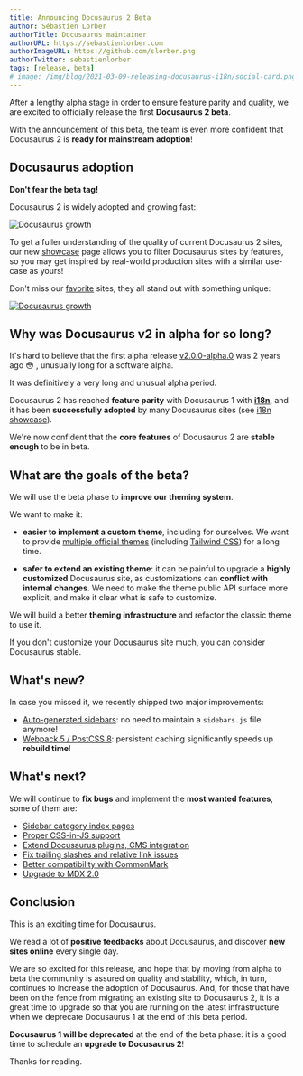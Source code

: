 ```yaml
---
title: Announcing Docusaurus 2 Beta
author: Sébastien Lorber
authorTitle: Docusaurus maintainer
authorURL: https://sebastienlorber.com
authorImageURL: https://github.com/slorber.png
authorTwitter: sebastienlorber
tags: [release, beta]
# image: /img/blog/2021-03-09-releasing-docusaurus-i18n/social-card.png
---
```


After a lengthy alpha stage in order to ensure feature parity and quality, we are excited to officially release the first **Docusaurus 2 beta**.

With the announcement of this beta, the team is even more confident that Docusaurus 2 is **ready for mainstream adoption**!

<!--truncate-->

## Docusaurus adoption

**Don't fear the beta tag!**

Docusaurus 2 is widely adopted and growing fast:

![Docusaurus growth](/img/blog/2021-05-11-releasing-docusaurus-beta/trend.png)

To get a fuller understanding of the quality of current Docusaurus 2 sites, our new [showcase](https://docusaurus.io/showcase) page allows you to filter Docusaurus sites by features, so you may get inspired by real-world production sites with a similar use-case as yours!

Don't miss our [favorite](https://docusaurus.io/showcase?tags=favorite) sites, they all stand out with something unique:

[![Docusaurus growth](/img/blog/2021-05-11-releasing-docusaurus-beta/favorites.png)](https://docusaurus.io/showcase?tags=favorite)

## Why was Docusaurus v2 in alpha for so long?

It's hard to believe that the first alpha release [v2.0.0-alpha.0](https://github.com/facebook/docusaurus/releases/tag/v2.0.0-alpha.0) was 2 years ago 😳 , unusually long for a software alpha.

It was definitively a very long and unusual alpha period.

Docusaurus 2 has reached **feature parity** with Docusaurus 1 with **[i18n](https://docusaurus.io/blog/2021/03/09/releasing-docusaurus-i18n)**, and it has been **successfully adopted** by many Docusaurus sites (see [i18n showcase](https://docusaurus.io/showcase?tags=i18n)).

We're now confident that the **core features** of Docusaurus 2 are **stable enough** to be in beta.

## What are the goals of the beta?

We will use the beta phase to **improve our theming system**.

We want to make it:

- **easier to implement a custom theme**, including for ourselves. We want to provide [multiple official themes](https://github.com/facebook/docusaurus/issues/3522) (including [Tailwind CSS](https://github.com/facebook/docusaurus/issues/2961)) for a long time.

- **safer to extend an existing theme**: it can be painful to upgrade a **highly customized** Docusaurus site, as customizations can **conflict with internal changes**. We need to make the theme public API surface more explicit, and make it clear what is safe to customize.

We will build a better **theming infrastructure** and refactor the classic theme to use it.

If you don't customize your Docusaurus site much, you can consider Docusaurus stable.

## What's new?

In case you missed it, we recently shipped two major improvements:

- [Auto-generated sidebars](https://docusaurus.io/docs/sidebar#sidebar-item-autogenerated): no need to maintain a `sidebars.js` file anymore!
- [Webpack 5 / PostCSS 8](https://github.com/facebook/docusaurus/issues/4027): persistent caching significantly speeds up **rebuild time**!

## What's next?

We will continue to **fix bugs** and implement the **most wanted features**, some of them are:

- [Sidebar category index pages](https://github.com/facebook/docusaurus/issues/2643)
- [Proper CSS-in-JS support](https://github.com/facebook/docusaurus/issues/3236)
- [Extend Docusaurus plugins, CMS integration](https://github.com/facebook/docusaurus/issues/4138)
- [Fix trailing slashes and relative link issues](https://github.com/facebook/docusaurus/issues/3372)
- [Better compatibility with CommonMark](https://github.com/facebook/docusaurus/issues/3018)
- [Upgrade to MDX 2.0](https://github.com/facebook/docusaurus/issues/4029)

## Conclusion

This is an exciting time for Docusaurus.

We read a lot of **positive feedbacks** about Docusaurus, and discover **new sites online** every single day.

We are so excited for this release, and hope that by moving from alpha to beta the community is assured on quality and stability, which, in turn, continues to increase the adoption of Docusaurus. And, for those that have been on the fence from migrating an existing site to Docusaurus 2, it is a great time to upgrade so that you are running on the latest infrastructure when we deprecate Docusaurus 1 at the end of this beta period.

**Docusaurus 1 will be deprecated** at the end of the beta phase: it is a good time to schedule an **upgrade to Docusaurus 2**!

Thanks for reading.
